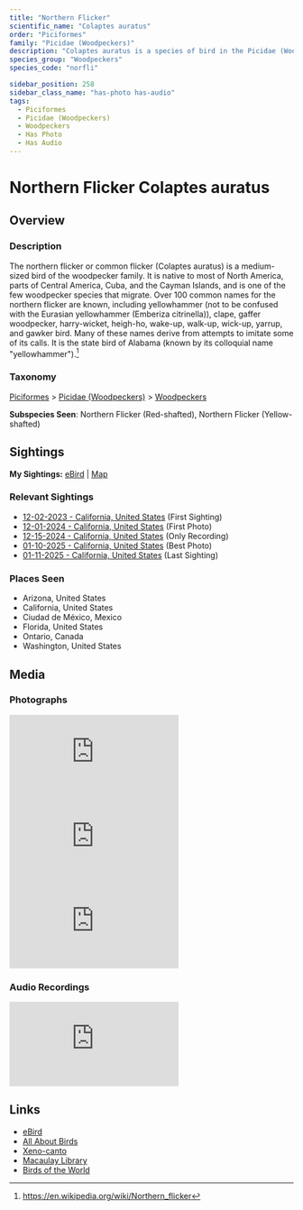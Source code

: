 ```yaml
---
title: "Northern Flicker"
scientific_name: "Colaptes auratus"
order: "Piciformes"
family: "Picidae (Woodpeckers)"
description: "Colaptes auratus is a species of bird in the Picidae (Woodpeckers) family. It has been observed 16 times. It has been photographed. It has been recorded."
species_group: "Woodpeckers"
species_code: "norfli"

sidebar_position: 258
sidebar_class_name: "has-photo has-audio"
tags: 
  - Piciformes
  - Picidae (Woodpeckers)
  - Woodpeckers
  - Has Photo
  - Has Audio
---
```


# Northern Flicker <span className='sci_name'>Colaptes auratus</span>

## Overview

### Description
The northern flicker or common flicker (Colaptes auratus) is a medium-sized bird of the woodpecker family. It is native to most of North America, parts of Central America, Cuba, and the Cayman Islands, and is one of the few woodpecker species that migrate. Over 100 common names for the northern flicker are known, including yellowhammer (not to be confused with the Eurasian yellowhammer (Emberiza citrinella)), clape, gaffer woodpecker, harry-wicket, heigh-ho, wake-up, walk-up, wick-up, yarrup, and gawker bird. Many of these names derive from attempts to imitate some of its calls. It is the state bird of Alabama (known by its colloquial name "yellowhammer").[^1]

[^1]: https://en.wikipedia.org/wiki/Northern_flicker

### Taxonomy
[Piciformes](/tags/piciformes) > [Picidae (Woodpeckers)](/tags/picidae-woodpeckers) > [Woodpeckers](/tags/woodpeckers)

**Subspecies Seen**: Northern Flicker (Red-shafted), Northern Flicker (Yellow-shafted)


## Sightings

**My Sightings:** [eBird](https://ebird.org/lifelist?r=world&time=life&spp=norfli) | [Map](/map?species_code=norfli)

### Relevant Sightings

* [12-02-2023 - California, United States](https://ebird.org/checklist/S155611564) (First Sighting)
* [12-01-2024 - California, United States](https://ebird.org/checklist/S204217558) (First Photo)
* [12-15-2024 - California, United States](https://ebird.org/checklist/S205487068) (Only Recording)
* [01-10-2025 - California, United States](https://ebird.org/checklist/S208779826) (Best Photo)
* [01-11-2025 - California, United States](https://ebird.org/checklist/S208851041) (Last Sighting)

### Places Seen

* Arizona, United States
* California, United States
* Ciudad de México, Mexico
* Florida, United States
* Ontario, Canada
* Washington, United States



## Media
### Photographs
<iframe className="photo_iframe horizontal" src="https://macaulaylibrary.org/asset/628924678/embed" frameBorder="0" allowFullScreen></iframe>
<iframe className="photo_iframe horizontal" src="https://macaulaylibrary.org/asset/628922279/embed" frameBorder="0" allowFullScreen></iframe>
<iframe className="photo_iframe vertical" src="https://macaulaylibrary.org/asset/626996238/embed" frameBorder="0" allowFullScreen></iframe>

### Audio Recordings
<iframe className="audio_iframe" src="https://macaulaylibrary.org/asset/627593169/embed" frameBorder="0" allowFullScreen></iframe>

## Links
* [eBird](https://ebird.org/species/norfli) 
* [All About Birds](https://www.allaboutbirds.org/guide/norfli) 
* [Xeno-canto](https://www.xeno-canto.org/species/colaptes-auratus) 
* [Macaulay Library](https://search.macaulaylibrary.org/catalog?taxonCode=norfli&sort=rating_rank_desc)
* [Birds of the World](https://birdsoftheworld.org/bow/species/norfli)
